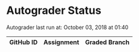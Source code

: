 # Autograder Status
Autograder last run at: October 03, 2018 at 01:40

| GitHub ID | Assignment | Graded Branch |
|-----------|------------|---------------|
